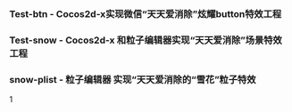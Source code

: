 ### Test-btn - Cocos2d-x实现微信“天天爱消除”炫耀button特效工程

### Test-snow - Cocos2d-x 和粒子编辑器实现“天天爱消除”场景特效工程

### snow-plist - 粒子编辑器 实现“天天爱消除的“雪花”粒子特效
1

